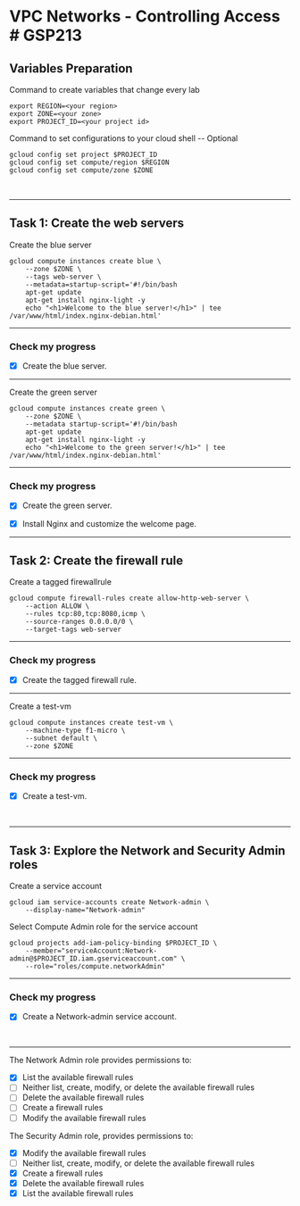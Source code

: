# **VPC Networks - Controlling Access # GSP213**

## **Variables Preparation**

Command to create variables that change every lab

    export REGION=<your region>
    export ZONE=<your zone>
    export PROJECT_ID=<your project id>

Command to set configurations to your cloud shell -- Optional

    gcloud config set project $PROJECT_ID
    gcloud config set compute/region $REGION
    gcloud config set compute/zone $ZONE

<br>

---

## **Task 1: Create the web servers**

Create the blue server

    gcloud compute instances create blue \
        --zone $ZONE \
        --tags web-server \
        --metadata=startup-script='#!/bin/bash
        apt-get update
        apt-get install nginx-light -y
        echo "<h1>Welcome to the blue server!</h1>" | tee /var/www/html/index.nginx-debian.html'

---

### **Check my progress**

- [x] Create the blue server.

---

Create the green server

    gcloud compute instances create green \
        --zone $ZONE \
        --metadata startup-script='#!/bin/bash
        apt-get update
        apt-get install nginx-light -y
        echo "<h1>Welcome to the green server!</h1>" | tee /var/www/html/index.nginx-debian.html'

---

### **Check my progress**

- [x] Create the green server.

- [x] Install Nginx and customize the welcome page.

---

## **Task 2: Create the firewall rule**

Create a tagged firewallrule

    gcloud compute firewall-rules create allow-http-web-server \
        --action ALLOW \
        --rules tcp:80,tcp:8080,icmp \
        --source-ranges 0.0.0.0/0 \
        --target-tags web-server

---

### **Check my progress**

- [x] Create the tagged firewall rule.

---

Create a test-vm

    gcloud compute instances create test-vm \
        --machine-type f1-micro \
        --subnet default \
        --zone $ZONE

---

### **Check my progress**

- [x] Create a test-vm.

<br>

---

## **Task 3: Explore the Network and Security Admin roles**

Create a service account

    gcloud iam service-accounts create Network-admin \
        --display-name="Network-admin"

Select Compute Admin role for the service account

    gcloud projects add-iam-policy-binding $PROJECT_ID \
        --member="serviceAccount:Network-admin@$PROJECT_ID.iam.gserviceaccount.com" \
        --role="roles/compute.networkAdmin"

---

### **Check my progress**

- [x] Create a Network-admin service account.

<br>

---

The Network Admin role provides permissions to:

- [x] List the available firewall rules
- [ ] Neither list, create, modify, or delete the available firewall rules
- [ ] Delete the available firewall rules
- [ ] Create a firewall rules
- [ ] Modify the available firewall rules

The Security Admin role, provides permissions to:

- [x] Modify the available firewall rules
- [ ] Neither list, create, modify, or delete the available firewall rules
- [x] Create a firewall rules
- [x] Delete the available firewall rules
- [x] List the available firewall rules
